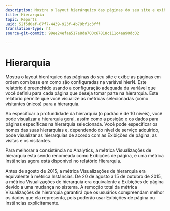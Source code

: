 ```yaml
---
description: Mostra o layout hierárquico das páginas do seu site e exibe as páginas em ordem com base em como são configuradas na variável hierN. Este relatório é preenchido usando a configuração adequada da variável que você definiu para cada página que deseja tomar parte na hierarquia. Este relatório permite que você visualize as métricas selecionadas (como visitantes únicos) para a hierarquia.
title: Hierarquia
topic: Reports
uuid: 52f5d0af-67f7-4439-923f-4b79bf1c3fff
translation-type: ht
source-git-commit: 99ee24efaa517e8da700c67818c111c4aa90dc02

---
```



# Hierarquia

Mostra o layout hierárquico das páginas do seu site e exibe as páginas em ordem com base em como são configuradas na variável hierN. Este relatório é preenchido usando a configuração adequada da variável que você definiu para cada página que deseja tomar parte na hierarquia. Este relatório permite que você visualize as métricas selecionadas (como visitantes únicos) para a hierarquia.

Ao especificar a profundidade da hierarquia (o padrão é de 10 níveis), você pode visualizar a hierarquia geral, assim como a posição e os dados para páginas específicas na hierarquia selecionada. Você pode especificar os nomes das suas hierarquias e, dependendo do nível de serviço adquirido, pode visualizar as hierarquias de acordo com as Exibições de página, as visitas e os visitantes.

Para melhorar a consistência no Analytics, a métrica Visualizações de hierarquia está sendo renomeada como Exibições de página, e uma métrica Instâncias agora está disponível no relatório Hierarquia.

Antes de agosto de 2015, a métrica Visualizações de hierarquia era equivalente à métrica Instâncias. De 20 de agosto a 15 de outubro de 2015, a métrica Visualizações de hierarquia era equivalente a Exibições de página devido a uma mudança no sistema. A remoção total da métrica Visualizações de hierarquia garantirá que os usuários compreendam melhor os dados que ela representa, pois poderão usar Exibições de página ou Instâncias explicitamente.
